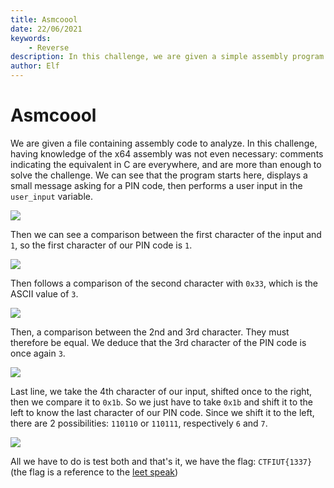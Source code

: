 ```yaml
---
title: Asmcoool
date: 22/06/2021
keywords:
    - Reverse
description: In this challenge, we are given a simple assembly program and we need to understand it to find the flag.
author: Elf
---
```


# Asmcoool

We are given a file containing assembly code to analyze. In this challenge, having knowledge of the x64 assembly was not even necessary: comments indicating the equivalent in C are everywhere, and are more than enough to solve the challenge.
We can see that the program starts here, displays a small message asking for a PIN code, then performs a user input in the `user_input` variable.

![](/articles/asmcoool/part1.png)

Then we can see a comparison between the first character of the input and `1`, so the first character of our PIN code is `1`.

![](/articles/asmcoool/part2.png)

Then follows a comparison of the second character with `0x33`, which is the ASCII value of `3`.

![](/articles/asmcoool/part3.png)

Then, a comparison between the 2nd and 3rd character. They must therefore be equal. We deduce that the 3rd character of the PIN code is once again `3`.

![](/articles/asmcoool/part4.png)

Last line, we take the 4th character of our input, shifted once to the right, then we compare it to `0x1b`. So we just have to take `0x1b` and shift it to the left to know the last character of our PIN code. Since we shift it to the left, there are 2 possibilities: `110110` or `110111`, respectively `6` and `7`.

![](/articles/asmcoool/part5.png)

All we have to do is test both and that's it, we have the flag: `CTFIUT{1337}` (the flag is a reference to the [leet speak](https://en.wikipedia.org/wiki/Leet))